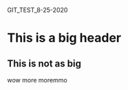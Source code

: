 GIT_TEST_8-25-2020
# This is a big header
## This is not as big
                            
wow
more moremmo